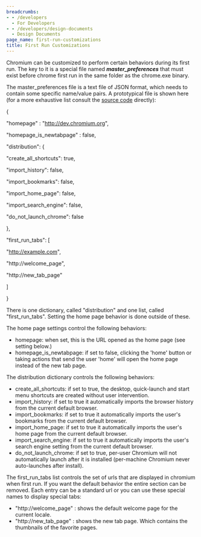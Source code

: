 ```yaml
---
breadcrumbs:
- - /developers
  - For Developers
- - /developers/design-documents
  - Design Documents
page_name: first-run-customizations
title: First Run Customizations
---
```


Chromium can be customized to perform certain behaviors during its first run.
The key to it is a special file named ***master_preferences*** that must exist
before chrome first run in the same folder as the chrome.exe binary.

The master_preferences file is a text file of JSON format, which needs to
contain some specific name/value pairs. A prototypical file is shown here (for a
more exhaustive list consult the [source
code](http://src.chromium.org/viewvc/chrome/trunk/src/chrome/installer/util/master_preferences.h?view=markup)
directly):

{

"homepage" : "http://dev.chromium.org",

"homepage_is_newtabpage" : false,

"distribution": {

"create_all_shortcuts": true,

"import_history": false,

"import_bookmarks": false,

"import_home_page": false,

"import_search_engine": false,

"do_not_launch_chrome": false

},

"first_run_tabs": \[

"http://example.com",

"http://welcome_page",

"http://new_tab_page"

\]

}

There is one dictionary, called "distribution" and one list, called
"first_run_tabs". Setting the home page behavior is done outside of these.

The home page settings control the following behaviors:

*   homepage: when set, this is the URL opened as the home page (see
            setting below.)
*   homepage_is_newtabpage: if set to false, clicking the 'home' button
            or taking actions that send the user 'home' will open the home page
            instead of the new tab page.

The distribution dictionary controls the following behaviors:

*   create_all_shortcuts: if set to true, the desktop, quick-launch and
            start menu shortcuts are created without user intervention.
*   import_history: if set to true it automatically imports the browser
            history from the current default browser.
*   import_bookmarks: if set to true it automatically imports the user's
            bookmarks from the current default browser.
*   import_home_page: if set to true it automatically imports the user's
            home page from the current default browser.
*   import_search_engine: if set to true it automatically imports the
            user's search engine setting from the current default browser.
*   do_not_launch_chrome: if set to true, per-user Chromium will not
            automatically launch after it is installed (per-machine Chromium
            never auto-launches after install).

The first_run_tabs list controls the set of urls that are displayed in chromium
when first run. If you want the default behavior the entire section can be
removed. Each entry can be a standard url or you can use these special names to
display special tabs:

*   "http://welcome_page" : shows the default welcome page for the
            current locale.
*   "http://new_tab_page" : shows the new tab page. Which contains the
            thumbnails of the favorite pages.